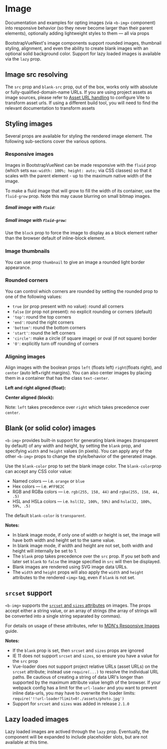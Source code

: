 # Image

<div class="lead mb-5">

Documentation and examples for opting images (via `<b-img>` component) into responsive behavior (so they never become larger than their parent elements), optionally adding lightweight styles to them — all via props

</div>

BootstrapVueNext's image components support rounded images, thumbnail styling, alignment, and even the
ability to create blank images with an optional solid background color. Support for lazy loaded
images is available via the `lazy` prop.

## Image src resolving

The `src` prop and `blank-src` prop, out of the box, works only with absolute or fully-qualified-domain-name URLs. If you are using project assets as image sources, please refer to [Asset URL handling](https://github.com/vitejs/vite-plugin-vue/tree/main/packages/plugin-vue#asset-url-handling) to configure Vite to transform asset urls. If using a different build tool, you will need to find the relevant documentation to transform assets

## Styling images

Several props are available for styling the rendered image element. The following sub-sections cover
the various options.

### Responsive images

Images in BootstrapVueNext can be made responsive with the `fluid` prop (which sets
`max-width: 100%; height: auto;` via CSS classes) so that it scales with the parent element - up to
the maximum native width of the image.

<HighlightCard>
  <b-img src="https://picsum.photos/1024/400/?image=41" fluid alt="Responsive image"></b-img>
  <template #html>

```vue-html
<b-img src="https://picsum.photos/1024/400/?image=41" fluid alt="Responsive image"></b-img>
```

  </template>
</HighlightCard>

To make a fluid image that will grow to fill the width of its container, use the `fluid-grow` prop.
Note this may cause blurring on small bitmap images.

<HighlightCard>
  <h5>Small image with <code>fluid</code>:</h5>
  <b-img src="https://picsum.photos/300/150/?image=41" fluid alt="Fluid image"></b-img>
  <h5 class="my-3">Small image with <code>fluid-grow</code>:</h5>
  <b-img src="https://picsum.photos/300/150/?image=41" fluid-grow alt="Fluid-grow image"></b-img>
  <template #html>

```vue-html
<h5>Small image with <code>fluid</code>:</h5>
<b-img src="https://picsum.photos/300/150/?image=41" fluid alt="Fluid image"></b-img>
<h5 class="my-3">Small image with <code>fluid-grow</code>:</h5>
<b-img src="https://picsum.photos/300/150/?image=41" fluid-grow alt="Fluid-grow image"></b-img>
```

  </template>
</HighlightCard>

Use the `block` prop to force the image to display as a block element rather than the browser
default of inline-block element.

### Image thumbnails

You can use prop `thumbnail` to give an image a rounded light border appearance.

<HighlightCard>
  <b-row>
    <b-col>
      <b-img thumbnail fluid src="https://picsum.photos/250/250/?image=54" alt="Image 1"></b-img>
    </b-col>
    <b-col>
      <b-img thumbnail fluid src="https://picsum.photos/250/250/?image=58" alt="Image 2"></b-img>
    </b-col>
    <b-col>
      <b-img thumbnail fluid src="https://picsum.photos/250/250/?image=59" alt="Image 3"></b-img>
    </b-col>
  </b-row>
  <template #html>

```vue-html
<b-row>
  <b-col>
    <b-img thumbnail fluid src="https://picsum.photos/250/250/?image=54" alt="Image 1"></b-img>
  </b-col>
  <b-col>
    <b-img thumbnail fluid src="https://picsum.photos/250/250/?image=58" alt="Image 2"></b-img>
  </b-col>
  <b-col>
    <b-img thumbnail fluid src="https://picsum.photos/250/250/?image=59" alt="Image 3"></b-img>
  </b-col>
</b-row>
```

  </template>
</HighlightCard>

### Rounded corners

You can control which corners are rounded by setting the rounded prop to one of the following
values:

- `true` (or prop present with no value): round all corners
- `false` (or prop not present): no explicit rounding or corners (default)
- `'top'`: round the top corners
- `'end'`: round the right corners
- `'bottom'`: round the bottom corners
- `'start'`: round the left corners
- `'circle'`: make a circle (if square image) or oval (if not square) border
- `'0'`: explicitly turn off rounding of corners

<HighlightCard>
  <div class="d-flex gap-2">
    <b-img v-bind="mainProps" rounded alt="Rounded image"></b-img>
    <b-img v-bind="mainProps" rounded="top" alt="Top-rounded image"></b-img>
    <b-img v-bind="mainProps" rounded="end" alt="Right-rounded image"></b-img>
    <b-img v-bind="mainProps" rounded="bottom" alt="Bottom-rounded image"></b-img>
    <b-img v-bind="mainProps" rounded="start" alt="Left-rounded image"></b-img>
    <b-img v-bind="mainProps" rounded="circle" alt="Circle image"></b-img>
    <b-img v-bind="mainProps" rounded="0" alt="Not rounded image"></b-img>
  </div>
  <template #html>

```vue-html
<template>
  <b-img v-bind="mainProps" rounded alt="Rounded image"></b-img>
  <b-img v-bind="mainProps" rounded="top" alt="Top-rounded image"></b-img>
  <b-img v-bind="mainProps" rounded="end" alt="Right-rounded image"></b-img>
  <b-img v-bind="mainProps" rounded="bottom" alt="Bottom-rounded image"></b-img>
  <b-img v-bind="mainProps" rounded="start" alt="Left-rounded image"></b-img>
  <b-img v-bind="mainProps" rounded="circle" alt="Circle image"></b-img>
  <b-img v-bind="mainProps" rounded="0" alt="Not rounded image"></b-img>
</template>

<script setup lang="ts">
const mainProps = {
  blank: true,
  blankColor: '#777',
  width: 75,
  height: 75,
  class: 'm1'
}
</script>
```

  </template>
</HighlightCard>

### Aligning images

Align images with the boolean props `left` (floats left) `right`(floats right), and `center` (auto
left+right margins). You can also center images by placing them in a container that has the class
`text-center`.

**Left and right aligned (float):**

<HighlightCard>
  <div class="clearfix">
    <b-img left src="https://picsum.photos/125/125/?image=58" alt="Left image"></b-img>
    <b-img right src="https://picsum.photos/125/125/?image=58" alt="Right image"></b-img>
  </div>
  <template #html>

```vue-html
<b-img left src="https://picsum.photos/125/125/?image=58" alt="Left image"></b-img>
<b-img right src="https://picsum.photos/125/125/?image=58" alt="Right image"></b-img>
```

  </template>
</HighlightCard>

**Center aligned (block):**

<HighlightCard>
  <b-img center src="https://picsum.photos/125/125/?image=58" alt="Center image"></b-img>
  <template #html>

```vue-html
<b-img center src="https://picsum.photos/125/125/?image=58" alt="Center image"></b-img>
```

  </template>
</HighlightCard>

Note: `left` takes precedence over `right` which takes precedence over `center`.

## Blank (or solid color) images

`<b-img>` provides built-in support for generating blank images (transparent by default) of any
width and height, by setting the `blank` prop, and specifying `width` and `height` values (in
pixels). You can apply any of the other `<b-img>` props to change the style/behavior of the
generated image.

Use the `blank-color` prop to set the blank image color. The `blank-color`prop can accept any CSS
color value:

- Named colors — i.e. `orange` or `blue`
- Hex colors — i.e. `#FF9E2C`
- RGB and RGBa colors — i.e. `rgb(255, 158, 44)` and `rgba(255, 158, 44, .5)`
- HSL and HSLa colors — i.e. `hsl(32, 100%, 59%)` and `hsla(32, 100%, 59%, .5)`

The default `blank-color` is `transparent`.

<HighlightCard>
  <div class="d-flex gap-2">
    <b-img v-bind="propsTr" alt="Transparent image"></b-img>
    <b-img v-bind="propsTr" blank-color="#777" alt="HEX shorthand color image (#777)"></b-img>
    <b-img v-bind="propsTr" blank-color="red" alt="Named color image (red)"></b-img>
    <b-img v-bind="propsTr" blank-color="black" alt="Named color image (black)"></b-img>
    <b-img v-bind="propsTr" blank-color="#338833" alt="HEX color image"></b-img>
    <b-img v-bind="propsTr" blank-color="rgba(128, 255, 255, 0.5)" alt="RGBa color image"></b-img>
    <b-img v-bind="propsTr" blank-color="#88f" alt="HEX shorthand color (#88f)"></b-img>
  </div>
  <template #html>

```vue-html
<template>
  <b-img v-bind="propsTr" alt="Transparent image"></b-img>
  <b-img v-bind="propsTr" blank-color="#777" alt="HEX shorthand color image (#777)"></b-img>
  <b-img v-bind="propsTr" blank-color="red" alt="Named color image (red)"></b-img>
  <b-img v-bind="propsTr" blank-color="black" alt="Named color image (black)"></b-img>
  <b-img v-bind="propsTr" blank-color="#338833" alt="HEX color image"></b-img>
  <b-img v-bind="propsTr" blank-color="rgba(128, 255, 255, 0.5)" alt="RGBa color image"></b-img>
  <b-img v-bind="propsTr" blank-color="#88f" alt="HEX shorthand color (#88f)"></b-img>
</template>

<script setup lang="ts">
const propsTr = {
  blank: true,
  width: 75,
  height: 75,
  class: 'm1'
}
</script>
```

  </template>
</HighlightCard>

**Notes:**

- In blank image mode, if only one of width or height is set, the image will have both width and
  height set to the same value.
- In blank image mode, if width and height are not set, both width and height will internally be set
  to 1.
- The `blank` prop takes precedence over the `src` prop. If you set both and later set `blank` to
  `false` the image specified in `src` will then be displayed.
- Blank images are rendered using SVG image data URLs.
- The `width` and `height` props will also apply the `width` and `height` attributes to the rendered
  `<img>` tag, even if `blank` is not set.

## `srcset` support

`<b-img>` supports the
[`srcset` and `sizes` attributes](https://developer.mozilla.org/en-US/docs/Web/HTML/Element/img#attr-srcset)
on images. The props accept either a string value, or an array of strings (the array of strings will
be converted into a single string separated by commas).

For details on usage of these attributes, refer to
[MDN's Responsive Images](https://developer.mozilla.org/en-US/docs/Learn/HTML/Multimedia_and_embedding/Responsive_images)
guide.

**Notes:**

- If the `blank` prop is set, then `srcset` and `sizes` props are ignored
- IE 11 does not support `srcset` and `sizes`, so ensure you have a value for the `src` prop
- Vue-loader does not support project relative URLs (asset URLs) on the `srcset` attribute; instead
  use `require(...)` to resolve the individual URL paths. Be cautious of creating a string of data
  URI's longer than supported by the maximum attribute value length of the browser. If your webpack
  config has a limit for the `url-loader` and you want to prevent inline data-urls, you may have to
  overwrite the loader limits: `require('!!url-loader?limit=0!./assets/photo.jpg')`
- Support for `srcset` and `sizes` was added in release `2.1.0`

## Lazy loaded images

Lazy loaded images are actived through the `lazy` prop. Eventually, the component will be expanded to include placeholder slots, but are not available at this time.

<ComponentReference :data="data"></ComponentReference>

<script setup lang="ts">
import {data} from '../../data/components/image.data'
import ComponentReference from '../../components/ComponentReference.vue'
import HighlightCard from '../../components/HighlightCard.vue'
import {BRow, BCol, BCard, BCardBody, BImg} from 'bootstrap-vue-next'
import {ref, computed} from 'vue'

const mainProps = {blank: true, blankColor: '#777', width: 75, height: 75, class: 'm1'}
const propsTr = {blank: true, width: 75, height: 75, class: 'm1'}
</script>
